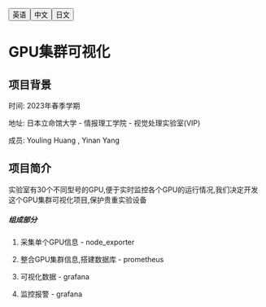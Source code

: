 <a hreaf="README.md"><button align="right">英语</button></a><a hreaf="README_CN.md"><button align="right">中文</button></a><a hreaf="README_JP.md"><button align="right">日文</button></a>

# GPU集群可视化



## 项目背景

时间: 2023年春季学期

地址: 日本立命馆大学 - 情报理工学院 - 视觉处理实验室(VIP)

成员:  Youling Huang , Yinan Yang

## 项目简介

实验室有30个不同型号的GPU,便于实时监控各个GPU的运行情况,我们决定开发这个GPU集群可视化项目,保护贵重实验设备

##### 组成部分

1. 采集单个GPU信息 - node_exporter
2. 整合GPU集群信息,搭建数据库 - prometheus
3. 可视化数据 - grafana

4. 监控报警 - grafana
